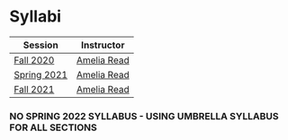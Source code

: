 # Syllabi


| Session                                                      | Instructor                                                    |
|--------------------------------------------------------------|---------------------------------------------------------------|
| [Fall 2020](https://mines-csci341.github.io/csci341-fall20-syllabus) | [Amelia Read](https://cs.mines.edu/faculty-and-staff/)   |
| [Spring 2021](https://mines-csci341.github.io/csci341-spr21-syllabus) | [Amelia Read](https://cs.mines.edu/faculty-and-staff/)   |
| [Fall 2021](https://mines-csci341.github.io/csci341-fall21-syllabus) | [Amelia Read](https://cs.mines.edu/faculty-and-staff/)   |

### NO SPRING 2022 SYLLABUS - USING UMBRELLA SYLLABUS FOR ALL SECTIONS
